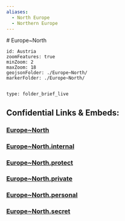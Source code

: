 ```yaml
---
aliases:
  - North Europe
  - Northern Europe
---
```

﻿# Europe~North


```leaflet
id: Austria
zoomFeatures: true 
minZoom: 2 
maxZoom: 18
geojsonFolder: ./Europe~North/
markerFolder: ./Europe~North/
```


```folderv
```

```ccard
type: folder_brief_live
```
 

## Confidential Links & Embeds: 

### [Europe~North](/_public/Earth/Continent/Europe/Europe~North.md) 

### [Europe~North.internal](/_internal/Earth/Continent/Europe/Europe~North.internal.md) 

### [Europe~North.protect](/_protect/Earth/Continent/Europe/Europe~North.protect.md) 

### [Europe~North.private](/_private/Earth/Continent/Europe/Europe~North.private.md) 

### [Europe~North.personal](/_personal/Earth/Continent/Europe/Europe~North.personal.md) 

### [Europe~North.secret](/_secret/Earth/Continent/Europe/Europe~North.secret.md) 
